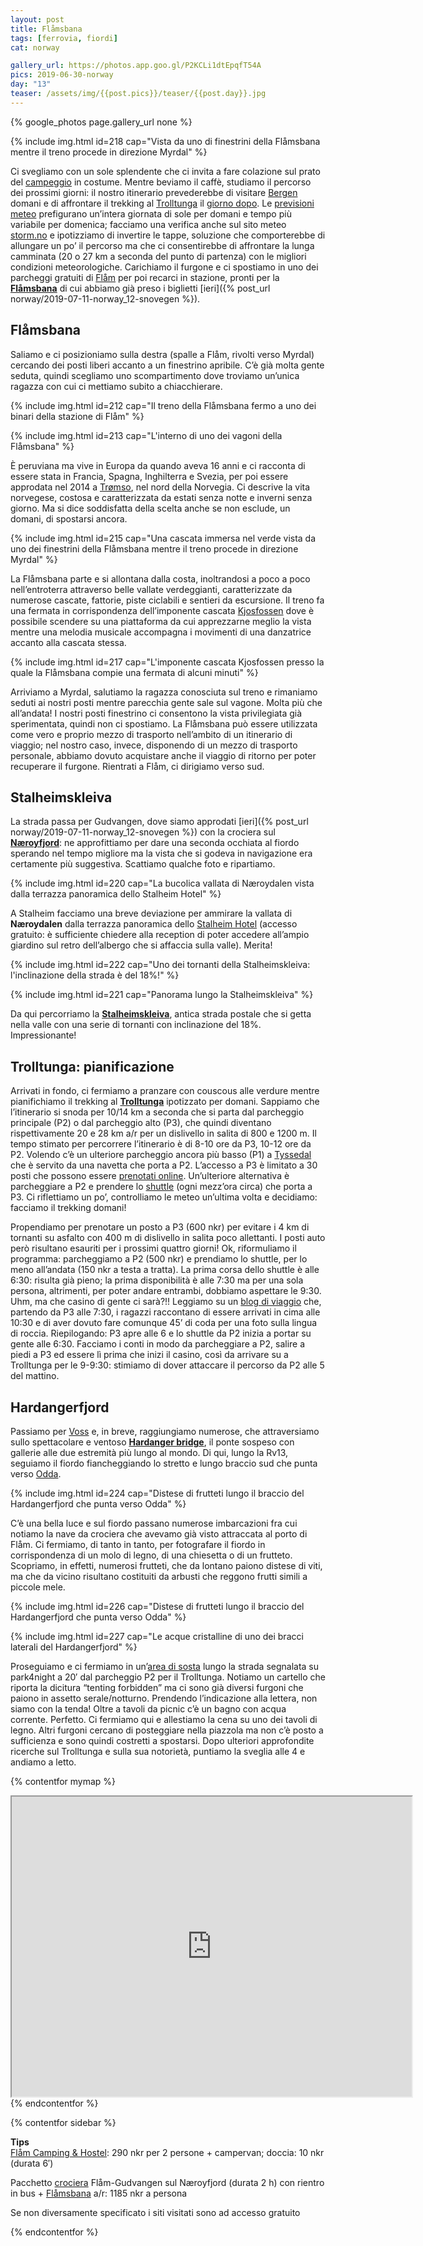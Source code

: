 ```yaml
---
layout: post
title: Flåmsbana
tags: [ferrovia, fiordi]
cat: norway

gallery_url: https://photos.app.goo.gl/P2KCLi1dtEpqfT54A
pics: 2019-06-30-norway
day: "13"
teaser: /assets/img/{{post.pics}}/teaser/{{post.day}}.jpg
---
```


{% google_photos page.gallery_url none %}

{% include img.html id=218 cap="Vista da uno di finestrini della Flåmsbana mentre il treno procede in direzione Myrdal" %}

Ci svegliamo con un sole splendente che ci invita a fare colazione sul prato del [campeggio](https://www.flaam-camping.no/) in costume. Mentre beviamo il caffè, studiamo il percorso dei prossimi giorni: il nostro itinerario prevederebbe di visitare [Bergen](https://www.visitnorway.com/places-to-go/fjord-norway/bergen/) domani e di affrontare il trekking al [Trolltunga](https://www.visitnorway.com/places-to-go/fjord-norway/the-hardangerfjord-region/hiking-to-trolltunga/) il [giorno dopo](/). Le [previsioni meteo](https://www.yr.no/place/Norway/) prefigurano un’intera giornata di sole per domani e tempo più variabile per domenica; facciamo una verifica anche sul sito meteo [storm.no](https://www.storm.no/) e ipotizziamo di invertire le tappe, soluzione che comporterebbe di allungare un po’ il percorso ma che ci consentirebbe di affrontare la lunga camminata (20 o 27 km a seconda del punto di partenza) con le migliori condizioni meteorologiche. Carichiamo il furgone e ci spostiamo in uno dei parcheggi gratuiti di [Flåm](https://www.visitflam.com/) per poi recarci in stazione, pronti per la **[Flåmsbana](https://www.visitflam.com/flamsbana/)** di cui abbiamo già preso i biglietti [ieri]({% post_url norway/2019-07-11-norway_12-snovegen %}).

## Flåmsbana

Saliamo e ci posizioniamo sulla destra (spalle a Flåm, rivolti verso Myrdal) cercando dei posti liberi accanto a un finestrino apribile. C’è già molta gente seduta, quindi scegliamo uno scompartimento dove troviamo un’unica ragazza con cui ci mettiamo subito a chiacchierare.

{% include img.html id=212 cap="Il treno della Flåmsbana fermo a uno dei binari della stazione di Flåm" %}

{% include img.html id=213 cap="L'interno di uno dei vagoni della Flåmsbana" %}

È peruviana ma vive in Europa da quando aveva 16 anni e ci racconta di essere stata in Francia, Spagna, Inghilterra e Svezia, per poi essere approdata nel 2014 a [Trømso](https://www.visitnorway.com/places-to-go/northern-norway/tromso/), nel nord della Norvegia. Ci descrive la vita norvegese, costosa e caratterizzata da estati senza notte e inverni senza giorno. Ma si dice soddisfatta della scelta anche se non esclude, un domani, di spostarsi ancora.

{% include img.html id=215 cap="Una cascata immersa nel verde vista da uno dei finestrini della Flåmsbana mentre il treno procede in direzione Myrdal" %}

La Flåmsbana parte e si allontana dalla costa, inoltrandosi a poco a poco nell’entroterra attraverso belle vallate verdeggianti, caratterizzate da numerose cascate, fattorie, piste ciclabili e sentieri da escursione. Il treno fa una fermata in corrispondenza dell’imponente cascata [Kjosfossen](http://www.europeanwaterfalls.com/waterfalls/kjosfossen/) dove è possibile scendere su una piattaforma da cui apprezzarne meglio la vista mentre una melodia musicale accompagna i movimenti di una danzatrice accanto alla cascata stessa.

{% include img.html id=217 cap="L'imponente cascata Kjosfossen presso la quale la Flåmsbana compie una fermata di alcuni minuti" %}

Arriviamo a Myrdal, salutiamo la ragazza conosciuta sul treno e rimaniamo seduti ai nostri posti mentre parecchia gente sale sul vagone. Molta più che all’andata! I nostri posti finestrino ci consentono la vista privilegiata già sperimentata, quindi non ci spostiamo. La Flåmsbana può essere utilizzata come vero e proprio mezzo di trasporto nell’ambito di un itinerario di viaggio; nel nostro caso, invece, disponendo di un mezzo di trasporto personale, abbiamo dovuto acquistare anche il viaggio di ritorno per poter recuperare il furgone. Rientrati a Flåm, ci dirigiamo verso sud.

## Stalheimskleiva

La strada passa per Gudvangen, dove siamo approdati [ieri]({% post_url norway/2019-07-11-norway_12-snovegen %}) con la crociera sul **[Næroyfjord](https://www.visitnorway.com/listings/the-unesco-n%C3%A6r%C3%B8yfjord/12020/)**: ne approfittiamo per dare una seconda occhiata al fiordo sperando nel tempo migliore ma la vista che si godeva in navigazione era certamente più suggestiva. Scattiamo qualche foto e ripartiamo.

{% include img.html id=220 cap="La bucolica vallata di Næroydalen vista dalla terrazza panoramica dello Stalheim Hotel" %}

A Stalheim facciamo una breve deviazione per ammirare la vallata di **Næroydalen** dalla terrazza panoramica dello [Stalheim Hotel](https://www.stalheim.com/) (accesso gratuito: è sufficiente chiedere alla reception di poter accedere all’ampio giardino sul retro dell’albergo che si affaccia sulla valle). Merita!

{% include img.html id=222 cap="Uno dei tornanti della Stalheimskleiva: l'inclinazione della strada è del 18%!" %}

{% include img.html id=221 cap="Panorama lungo la Stalheimskleiva" %}

Da qui percorriamo la **[Stalheimskleiva](https://www.fjordtours.com/things-to-do-in-norway/museums-and-attractions/stalheimskleiva-hair-pin-bends/)**, antica strada postale che si getta nella valle con una serie di tornanti con inclinazione del 18%. Impressionante!

## Trolltunga: pianificazione

Arrivati in fondo, ci fermiamo a pranzare con couscous alle verdure mentre pianifichiamo il trekking al **[Trolltunga](https://www.visitnorway.com/places-to-go/fjord-norway/the-hardangerfjord-region/things-to-do/hiking-to-trolltunga/)** ipotizzato per domani. Sappiamo che l’itinerario si snoda per 10/14 km a seconda che si parta dal parcheggio principale (P2) o dal parcheggio alto (P3), che quindi diventano rispettivamente 20 e 28 km a/r per un dislivello in salita di 800 e 1200 m. Il tempo stimato per percorrere l’itinerario è di 8-10 ore da P3, 10-12 ore da P2. Volendo c’è un ulteriore parcheggio ancora più basso (P1) a [Tyssedal](https://en.wikipedia.org/wiki/Tyssedal) che è servito da una navetta che porta a P2. L’accesso a P3 è limitato a 30 posti che possono essere [prenotati online](https://www.trolltunganorway.com/en_GB/parking). Un’ulteriore alternativa è parcheggiare a P2 e prendere lo [shuttle](https://www.trolltunganorway.com/en_GB/activity/100402/bus-from-skjeggedal-to-maagelitopp-to-the-upper-starting-point-for-the-trolltunga-hike) (ogni mezz’ora circa) che porta a P3. Ci riflettiamo un po’, controlliamo le meteo un’ultima volta e decidiamo: facciamo il trekking domani!

Propendiamo per prenotare un posto a P3 (600 nkr) per evitare i 4 km di tornanti su asfalto con 400 m di dislivello in salita poco allettanti. I posti auto però risultano esauriti per i prossimi quattro giorni! Ok, riformuliamo il programma: parcheggiamo a P2 (500 nkr) e prendiamo lo shuttle, per lo meno all’andata (150 nkr a testa a tratta). La prima corsa dello shuttle è alle 6:30: risulta già pieno; la prima disponibilità è alle 7:30 ma per una sola persona, altrimenti, per poter andare entrambi, dobbiamo aspettare le 9:30. Uhm, ma che casino di gente ci sarà?!! Leggiamo su un [blog di viaggio](https://roads-and-rivers.com/hiking-trolltunga-how-to-get-there-and-where-to-park/) che, partendo da P3 alle 7:30, i ragazzi raccontano di essere arrivati in cima alle 10:30 e di aver dovuto fare comunque 45’ di coda per una foto sulla lingua di roccia. Riepilogando: P3 apre alle 6 e lo shuttle da P2 inizia a portar su gente alle 6:30. Facciamo i conti in modo da parcheggiare a P2, salire a piedi a P3 ed essere lì prima che inizi il casino, così da arrivare su a Trolltunga per le 9-9:30: stimiamo di dover attaccare il percorso da P2 alle 5 del mattino.

## Hardangerfjord

Passiamo per [Voss](https://www.visitnorway.com/places-to-go/fjord-norway/voss/) e, in breve, raggiungiamo numerose, che attraversiamo sullo spettacolare e ventoso **[Hardanger bridge](https://en.wikipedia.org/wiki/Hardanger_Bridge)**, il ponte sospeso con gallerie alle due estremità più lungo al mondo. Di qui, lungo la Rv13, seguiamo il fiordo fiancheggiando lo stretto e lungo braccio sud che punta verso [Odda](https://it.wikipedia.org/wiki/Odda).

{% include img.html id=224 cap="Distese di frutteti lungo il braccio del Hardangerfjord che punta verso Odda" %}

C’è una bella luce e sul fiordo passano numerose imbarcazioni fra cui notiamo la nave da crociera che avevamo già visto attraccata al porto di Flåm. Ci fermiamo, di tanto in tanto, per fotografare il fiordo in corrispondenza di un molo di legno, di una chiesetta o di un frutteto. Scopriamo, in effetti, numerosi frutteti, che da lontano paiono distese di viti, ma che da vicino risultano costituiti da arbusti che reggono frutti simili a piccole mele.

{% include img.html id=226 cap="Distese di frutteti lungo il braccio del Hardangerfjord che punta verso Odda" %}

{% include img.html id=227 cap="Le acque cristalline di uno dei bracci laterali del Hardangerfjord" %}

Proseguiamo e ci fermiamo in un’[area di sosta](https://park4night.com/lieu/82594//riksveg-13/norway/ullensvang#prettyPhoto) lungo la strada segnalata su park4night a 20′ dal parcheggio P2 per il Trolltunga. Notiamo un cartello che riporta la dicitura “tenting forbidden” ma ci sono già diversi furgoni che paiono in assetto serale/notturno. Prendendo l’indicazione alla lettera, non siamo con la tenda! Oltre a tavoli da picnic c’è un bagno con acqua corrente. Perfetto. Ci fermiamo qui e allestiamo la cena su uno dei tavoli di legno. Altri furgoni cercano di posteggiare nella piazzola ma non c’è posto a sufficienza e sono quindi costretti a spostarsi. Dopo ulteriori approfondite ricerche sul Trolltunga e sulla sua notorietà, puntiamo la sveglia alle 4 e andiamo a letto.

{% contentfor mymap %}
<iframe src="https://www.google.com/maps/d/embed?mid=1QYY-MZgXJcrSYFfwXORTdeC2T-gt9-QB&ehbc=2E312F" width="640" height="480"></iframe>
{% endcontentfor %}

{% contentfor sidebar %}

**Tips**  
[Flåm Camping &amp; Hostel](https://www.flaam-camping.no/): 290 nkr per 2 persone + campervan; doccia: 10 nkr (durata 6′)

Pacchetto [crociera](https://www.visitflam.com/packages/naeroyfjord-round-trip/) Flåm-Gudvangen sul Næroyfjord (durata 2 h) con rientro in bus + [Flåmsbana](https://www.visitflam.com/flamsbana/) a/r: 1185 nkr a persona

Se non diversamente specificato i siti visitati sono ad accesso gratuito

{% endcontentfor %}
